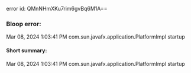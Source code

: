 error id: QMnNHmXKu7rim6gvBq6M1A==
### Bloop error:

Mar 08, 2024 1:03:41 PM com.sun.javafx.application.PlatformImpl startup
#### Short summary: 

Mar 08, 2024 1:03:41 PM com.sun.javafx.application.PlatformImpl startup